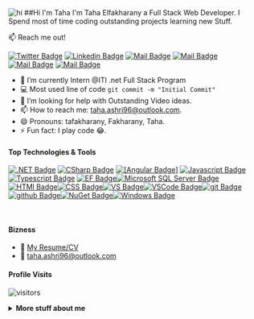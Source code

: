 <img src="https://i.pinimg.com/originals/e1/f3/41/e1f3413bf5036045713341394f617225.gif" alt="hi">
##Hi I'm Taha 
I'm Taha Elfakharany a Full Stack Web Developer. I Spend most of time coding outstanding projects learning new Stuff.

:mailbox: Reach me out!

[![Twitter Badge](https://img.shields.io/badge/-@tafakharany-1ca0f1?style=flat&labelColor=1ca0f1&logo=twitter&logoColor=white&link=https://twitter.com/tafakharany)](https://twitter.com/tafakharany) [![Linkedin Badge](https://img.shields.io/badge/-tafakharany-0e76a8?style=flat&labelColor=0e76a8&logo=linkedin&logoColor=white)](https://www.linkedin.com/in/islem-maboud/) [![Mail Badge](https://img.shields.io/badge/-@tafakharany-e84393?style=flat&labelColor=e84393&logo=instagram&logoColor=white)](https://instagram.com/tafakharany) [![Mail Badge](https://img.shields.io/badge/-tafakharany-0078D4?style=flat&labelColor=0078D4&logo=microsoft-outlook&logoColor=white)](mailto:taha.ashri96@outlook.com) [![Mail Badge](https://img.shields.io/badge/-islempenywis-c0392b?style=flat&labelColor=c0392b&logo=gmail&logoColor=white)](mailto:taha.ashri96@gmail.com) [![Mail Badge](https://img.shields.io/badge/tafakharany-FE7A16?style=flat&labelColor=FE7A16&logo=Stack%20Overflow&logoColor=white)](https://stackoverflow.com/users/5795064/tafakharany)

<!-- TODO: Add last video link -->

- 🔭 I’m currently Intern @ITI .net Full Stack Program
- :computer: Most used line of code `git commit -m "Initial Commit"`
- 🤔 I’m looking for help with Outstanding Video ideas.
- 📫 How to reach me: taha.ashri96@outlook.com.
- 😄 Pronouns: tafakharany, Fakharany,  Taha.
- ⚡ Fun fact: I play code 😂.

#### Top Technologies & Tools

<!-- TODO: Make technologies links takes you to repositories -->

[![.NET Badge](https://img.shields.io/badge/.NET%20Core-512BD4?style=flat&labelColor=512BD4&logo=dot-net&logoColor=black)](#) [![CSharp Badge](https://img.shields.io/badge/C%23-CSharp-black)](#) [![[Angular Badge]](https://img.shields.io/badge/angular-DD0031?style=flat&labelColor=DD0031&logo=angular&logoColor=white)](#) [![Javascript Badge](https://img.shields.io/badge/javascript-F7DF1E?style=flat&labelColor=F7DF1E&logo=javascript&logoColor=white)](#) [![Typescript Badge](https://img.shields.io/badge/typescript-3178C6?style=flat&labelColor=3178C6&logo=typescript&logoColor=white)](#) [![EF Badge](https://img.shields.io/badge/EF-EF%20Core-EF%20Core)](#)[![Microsoft SQL Server Badge](https://img.shields.io/badge/MSSQL-CC2927?style=flat&labelColor=CC2927&logo=Microsoft%20SQL%20Server&logoColor=white)](#)[![HTMl Badge](https://img.shields.io/badge/HTML5-E34F26?style=flat&labelColor=E34F26&logo=html5&logoColor=white)](#)[![CSS Badge](https://img.shields.io/badge/CSS3-1572B6?style=flat&labelColor=1572B6&logo=CSS3&logoColor=white)](#)[![VS Badge](https://img.shields.io/badge/Visual%20Studio-5C2D91?style=flat&labelColor=5C2D91&logo=Visual%20Studio&logoColor=white)](#)[![VSCode Badge](https://img.shields.io/badge/vs%20code-007ACC?style=flat&labelColor=007ACC&logo=Visual%20Studio%20Code&logoColor=white)](#)[![git Badge](https://img.shields.io/badge/git-F05032?style=flat&labelColor=F05032&logo=git&logoColor=white)](#)[![github Badge](https://img.shields.io/badge/GitHub-181717?style=flat&labelColor=181717&logo=GitHub&logoColor=white)](#)[![NuGet Badge](https://img.shields.io/badge/NuGet-004880?style=flat&labelColor=004880&logo=NuGet&logoColor=white)](#)[![Windows Badge](https://img.shields.io/badge/Windows-0078D6?style=flat&labelColor=0078D6&logo=Windows&logoColor=white)](#)

<br />

#### Bizness
- :paperclip: [My Resume/CV](https://github.com/tafakharany/Taha-Elfakharany/blob/master/Resume/Taha%20Elfakharany%20CV.pdf)
- :email: taha.ashri96@outlook.com


#### Profile Visits 

![visitors](https://visitor-badge.glitch.me/badge?page_id=tafakharany.tafakharany)

<details>
<summary>
  <b>More stuff about me</b>
</summary>

<br >

I love sharing knowledge and putting tutorials, courses and posts together for helping other developers.

#### Coding Stats

<!--START_SECTION:waka-->
<!--END_SECTION:waka-->

[![Top Langs](https://github-readme-stats.vercel.app/api/top-langs/?username=tafakharany&layout=compact)](https://github.com/tafakharany/github-readme-stats)

#### Github Stats

![Taha's github stats](https://github-readme-stats.vercel.app/api?username=tafakharany&count_private=true&theme=tokyonight&hide=contribs,prs)

</details>
